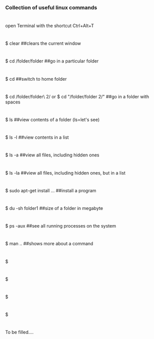 ### Collection of useful linux commands
#
open Terminal with the shortcut Ctrl+Alt+T
#
#
$ clear							##clears the current window
#
$ cd /folder/folder					##go in a particular folder
#
$ cd							##switch to home folder
#
$ cd /folder/folder\ 2/   or  $ cd "/folder/folder 2/"	##go in a folder with spaces 
#
$ ls							##view contents of a folder (ls=let's see)
#
$ ls -l							##view contents in a list
#
$ ls -a							##view all files, including hidden ones
#
$ ls -la						##view all files, including hidden ones, but in a list
#
$ sudo apt-get install ...				##install a program
#
$ du -sh folder1					##size of a folder in megabyte
#
$ ps -aux						##see all running processes on the system
#
$ man ..						##shows more about a command	
#
$ 
#
$ 
#
$ 
#
$ 
#
#
To be filled....
